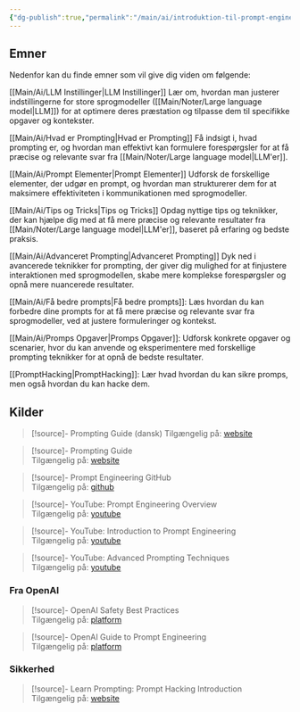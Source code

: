 ```yaml
---
{"dg-publish":true,"permalink":"/main/ai/introduktion-til-prompt-engineering/","dgHomeLink":"false","dgShowBacklinks":"false","dgShowFileTree":"false","dgEnableSearch":"false","created":"2024-12-02T09:20:43.507+01:00"}
---
```


## Emner
Nedenfor kan du finde emner som vil give dig viden om følgende:

[[Main/Ai/LLM Instillinger\|LLM Instillinger]]
Lær om, hvordan man justerer indstillingerne for store sprogmodeller ([[Main/Noter/Large language model\|LLM]]) for at optimere deres præstation og tilpasse dem til specifikke opgaver og kontekster.

[[Main/Ai/Hvad er Prompting\|Hvad er Prompting]]
Få indsigt i, hvad prompting er, og hvordan man effektivt kan formulere forespørgsler for at få præcise og relevante svar fra [[Main/Noter/Large language model\|LLM'er]].

[[Main/Ai/Prompt Elementer\|Prompt Elementer]]
Udforsk de forskellige elementer, der udgør en prompt, og hvordan man strukturerer dem for at maksimere effektiviteten i kommunikationen med sprogmodeller.

[[Main/Ai/Tips og Tricks\|Tips og Tricks]]
Opdag nyttige tips og teknikker, der kan hjælpe dig med at få mere præcise og relevante resultater fra [[Main/Noter/Large language model\|LLM'er]], baseret på erfaring og bedste praksis.

[[Main/Ai/Advanceret Prompting\|Advanceret Prompting]]
Dyk ned i avancerede teknikker for prompting, der giver dig mulighed for at finjustere interaktionen med sprogmodellen, skabe mere komplekse forespørgsler og opnå mere nuancerede resultater.

[[Main/Ai/Få bedre prompts\|Få bedre prompts]]: Læs hvordan du kan forbedre dine prompts for at få mere præcise og relevante svar fra sprogmodeller, ved at justere formuleringer og kontekst.

[[Main/Ai/Promps Opgaver\|Promps Opgaver]]: Udforsk konkrete opgaver og scenarier, hvor du kan anvende og eksperimentere med forskellige prompting teknikker for at opnå de bedste resultater.

[[PromptHacking\|PromptHacking]]: Lær hvad hvordan du kan sikre promps, men også hvordan du kan hacke dem.
## Kilder
>[!source]- Prompting Guide (dansk) 
> Tilgængelig på: [website](https://www.syv.ai/prompting-guide)

> [!source]- Prompting Guide  
> Tilgængelig på: [website](https://www.promptingguide.ai/)

> [!source]- Prompt Engineering GitHub  
> Tilgængelig på: [github](https://github.com/brexhq/prompt-engineering?tab=readme-ov-file#markdown-tables)

> [!source]- YouTube: Prompt Engineering Overview  
> Tilgængelig på: [youtube](https://www.youtube.com/watch?v=1c9iyoVIwDs)

> [!source]- YouTube: Introduction to Prompt Engineering  
> Tilgængelig på: [youtube](https://www.youtube.com/watch?v=_ZvnD73m40o)

> [!source]- YouTube: Advanced Prompting Techniques  
> Tilgængelig på: [youtube](https://www.youtube.com/watch?v=T9aRN5JkmL8)

### Fra OpenAI

> [!source]- OpenAI Safety Best Practices  
> Tilgængelig på: [platform](https://platform.openai.com/docs/guides/safety-best-practices)

> [!source]- OpenAI Guide to Prompt Engineering  
> Tilgængelig på: [platform](https://platform.openai.com/docs/guides/prompt-engineering)

### Sikkerhed

> [!source]- Learn Prompting: Prompt Hacking Introduction  
> Tilgængelig på: [website](https://learnprompting.org/docs/prompt_hacking/introduction)
